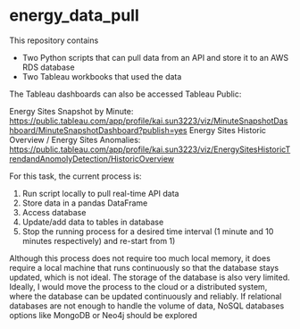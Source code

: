 # energy_data_pull
This repository contains 
- Two Python scripts that can pull data from an API and store it to an AWS RDS database
- Two Tableau workbooks that used the data

The Tableau dashboards can also be accessed Tableau Public:

Energy Sites Snapshot by Minute: https://public.tableau.com/app/profile/kai.sun3223/viz/MinuteSnapshotDashboard/MinuteSnapshotDashboard?publish=yes 
Energy Sites Historic Overview / Energy Sites Anomalies: https://public.tableau.com/app/profile/kai.sun3223/viz/EnergySitesHistoricTrendandAnomolyDetection/HistoricOverview

For this task, the current process is: 
1) Run script locally to pull real-time API data
2) Store data in a pandas DataFrame
3) Access database
4) Update/add data to tables in database
5) Stop the running process for a desired time interval (1 minute and 10 minutes respectively) and re-start from 1) 

Although this process does not require too much local memory, it does require a local machine that runs continuously so that the database stays updated, which is not ideal. The storage of the database is also very limited. Ideally, I would move the process to the cloud or a distributed system, where the database can be updated continuously and reliably. If relational databases are not enough to handle the volume of data, NoSQL databases options like MongoDB or Neo4j should be explored 


